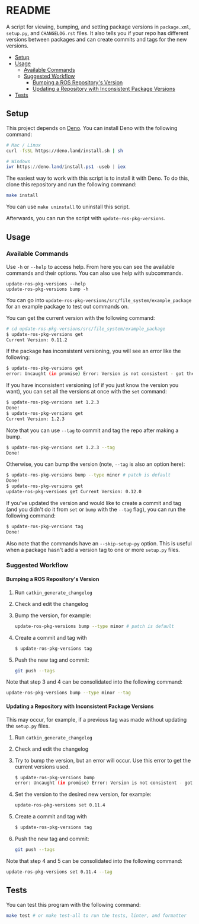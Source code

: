 # README

A script for viewing, bumping, and setting package versions in `package.xml`,
`setup.py`, and `CHANGELOG.rst` files. It also tells you if your repo has
different versions between packages and can create commits and tags for the new
versions.

- [Setup](#setup)
- [Usage](#usage)
  - [Available Commands](#available-commands)
  - [Suggested Workflow](#suggested-workflow)
    - [Bumping a ROS Repository's Version](#bumping-a-ros-repositorys-version)
    - [Updating a Repository with Inconsistent Package Versions](#updating-a-repository-with-inconsistent-package-versions)
- [Tests](#tests)

## Setup

This project depends on [Deno](https://deno.land/). You can install Deno with
the following command:

```bash
# Mac / Linux
curl -fsSL https://deno.land/install.sh | sh
```

```powershell
# Windows
iwr https://deno.land/install.ps1 -useb | iex
```

The easiest way to work with this script is to install it with Deno. To do this,
clone this repository and run the following command:

```bash
make install
```

You can use `make uninstall` to uninstall this script.

Afterwards, you can run the script with `update-ros-pkg-versions`.

## Usage

### Available Commands

Use `-h` or `--help` to access help. From here you can see the available
commands and their options. You can also use help with subcommands.

```
update-ros-pkg-versions --help
update-ros-pkg-versions bump -h
```

You can go into `update-ros-pkg-versions/src/file_system/example_package` for an
example package to test out commands on.

You can get the current version with the following command:

```bash
# cd update-ros-pkg-versions/src/file_system/example_package
$ update-ros-pkg-versions get
Current Version: 0.11.2
```

If the package has inconsistent versioning, you will see an error like the
following:

```bash
$ update-ros-pkg-versions get
error: Uncaught (in promise) Error: Version is not consistent - got the following versions: 0.11.2, 0.11.3
```

If you have inconsistent versioning (of if you just know the version you want),
you can set all the versions at once with the `set` command:

```bash
$ update-ros-pkg-versions set 1.2.3
Done!
$ update-ros-pkg-versions get
Current Version: 1.2.3
```

Note that you can use `--tag` to commit and tag the repo after making a bump.

```bash
$ update-ros-pkg-versions set 1.2.3 --tag
Done!
```

Otherwise, you can bump the version (note, `--tag` is also an option here):

```bash
$ update-ros-pkg-versions bump --type minor # patch is default
Done!
$ update-ros-pkg-versions get
update-ros-pkg-versions get Current Version: 0.12.0
```

If you've updated the version and would like to create a commit and tag (and you
didn't do it from `set` or `bump` with the `--tag` flag), you can run the
following command:

```bash
$ update-ros-pkg-versions tag
Done!
```

Also note that the commands have an `--skip-setup-py` option. This is useful
when a package hasn't add a version tag to one or more `setup.py` files.

### Suggested Workflow

#### Bumping a ROS Repository's Version

1. Run `catkin_generate_changelog`
2. Check and edit the changelog
3. Bump the version, for example:

   ```bash
   update-ros-pkg-versions bump --type minor # patch is default
   ```

4. Create a commit and tag with

   ```bash
   $ update-ros-pkg-versions tag
   ```

5. Push the new tag and commit:

   ```bash
   git push --tags
   ```

Note that step 3 and 4 can be consolidated into the following command:

```bash
update-ros-pkg-versions bump --type minor --tag
```

#### Updating a Repository with Inconsistent Package Versions

This may occur, for example, if a previous tag was made without updating the
`setup.py` files.

1. Run `catkin_generate_changelog`
2. Check and edit the changelog
3. Try to bump the version, but an error will occur. Use this error to get the
   current versions used.
   ```bash
   $ update-ros-pkg-versions bump
   error: Uncaught (in promise) Error: Version is not consistent - got the following versions: 0.11.2, 0.11.3
   ```
4. Set the version to the desired new version, for example:

   ```bash
   update-ros-pkg-versions set 0.11.4
   ```

5. Create a commit and tag with

   ```bash
   $ update-ros-pkg-versions tag
   ```

6. Push the new tag and commit:

   ```bash
   git push --tags
   ```

Note that step 4 and 5 can be consolidated into the following command:

```bash
update-ros-pkg-versions set 0.11.4 --tag
```

## Tests

You can test this program with the following command:

```bash
make test # or make test-all to run the tests, linter, and formatter
```
